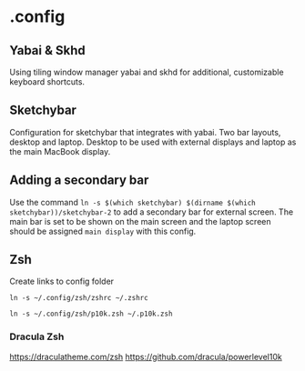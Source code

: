 # .config

## Yabai & Skhd
Using tiling window manager yabai and skhd for additional, customizable keyboard shortcuts.

## Sketchybar
Configuration for sketchybar that integrates with yabai. Two bar layouts, desktop and laptop. Desktop to be used with external displays and laptop as the main MacBook display.

## Adding a secondary bar

Use the command `ln -s $(which sketchybar) $(dirname $(which sketchybar))/sketchybar-2` to add a secondary bar for external screen.
The main bar is set to be shown on the main screen and the laptop screen should be assigned `main display` with this config.

## Zsh
Create links to config folder

`ln -s ~/.config/zsh/zshrc ~/.zshrc`

`ln -s ~/.config/zsh/p10k.zsh ~/.p10k.zsh`

### Dracula Zsh

https://draculatheme.com/zsh
https://github.com/dracula/powerlevel10k
